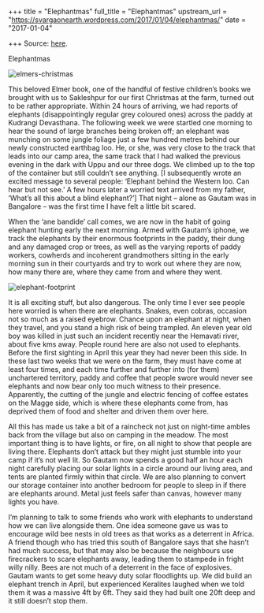 +++
title = "Elephantmas"
full_title = "Elephantmas"
upstream_url = "https://svargaonearth.wordpress.com/2017/01/04/elephantmas/"
date = "2017-01-04"

+++
Source: [here](https://svargaonearth.wordpress.com/2017/01/04/elephantmas/).

Elephantmas

![elmers-christmas](https://svargaonearth.files.wordpress.com/2017/01/elmers-christmas.jpg?w=656)

This beloved Elmer book, one of the handful of festive children’s books we brought with us to Sakleshpur for our first Christmas at the farm, turned out to be rather appropriate. Within 24 hours of arriving, we had reports of elephants (disappointingly regular grey coloured ones) across the paddy at Kudrangi Devasthana. The following week we were startled one morning to hear the sound of large branches being broken off; an elephant was munching on some jungle foliage just a few hundred metres behind our newly constructed earthbag loo. He, or she, was very close to the track that leads into our camp area, the same track that I had walked the previous evening in the dark with Uppu and our three dogs. We climbed up to the top of the container but still couldn’t see anything. \[I subsequently wrote an excited message to several people: ‘Elephant behind the Western loo. Can hear but not see.’ A few hours later a worried text arrived from my father, ‘What’s all this about a blind elephant?’\] That night – alone as Gautam was in Bangalore – was the first time I have felt a little bit scared.

When the ‘ane bandide’ call comes, we are now in the habit of going elephant hunting early the next morning. Armed with Gautam’s iphone, we track the elephants by their enormous footprints in the paddy, their dung and any damaged crop or trees, as well as the varying reports of paddy workers, cowherds and incoherent grandmothers sitting in the early morning sun in their courtyards and try to work out where they are now, how many there are, where they came from and where they went.

![elephant-footprint](https://svargaonearth.files.wordpress.com/2017/01/elephant-footprint.jpg?w=656)

It is all exciting stuff, but also dangerous. The only time I ever see people here worried is when there are elephants. Snakes, even cobras, occasion not so much as a raised eyebrow. Chance upon an elephant at night, when they travel, and you stand a high risk of being trampled. An eleven year old boy was killed in just such an incident recently near the Hemavati river, about five kms away. People round here are also not used to elephants. Before the first sighting in April this year they had never been this side. In these last two weeks that we were on the farm, they must have come at least four times, and each time further and further into (for them) unchartered territory, paddy and coffee that people swore would never see elephants and now bear only too much witness to their presence. Apparently, the cutting of the jungle and electric fencing of coffee estates on the Magge side, which is where these elephants come from, has deprived them of food and shelter and driven them over here.

All this has made us take a bit of a raincheck not just on night-time ambles back from the village but also on camping in the meadow. The most important thing is to have lights, or fire, on all night to show that people are living there. Elephants don’t attack but they might just stumble into your camp if it’s not well lit. So Gautam now spends a good half an hour each night carefully placing our solar lights in a circle around our living area, and tents are planted firmly within that circle. We are also planning to convert our storage container into another bedroom for people to sleep in if there are elephants around. Metal just feels safer than canvas, however many lights you have.

I’m planning to talk to some friends who work with elephants to understand how we can live alongside them. One idea someone gave us was to encourage wild bee nests in old trees as that works as a deterrent in Africa. A friend though who has tried this south of Bangalore says that she hasn’t had much success, but that may also be because the neighbours use firecrackers to scare elephants away, leading them to stampede in fright willy nilly. Bees are not much of a deterrent in the face of explosives. Gautam wants to get some heavy duty solar floodlights up. We did build an elephant trench in April, but experienced Keralites laughed when we told them it was a massive 4ft by 6ft. They said they had built one 20ft deep and it still doesn’t stop them.

